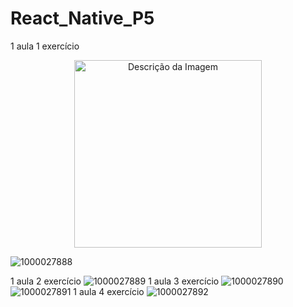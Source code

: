 # React_Native_P5
1 aula 1 exercício
<p align="center">
  <img src="https://github.com/user-attachments/assets/134bfef2-80a8-4c12-b79a-5f29b55ced2b" alt="Descrição da Imagem" width="300" height="auto">
</p>

![1000027888](https://github.com/user-attachments/assets/134bfef2-80a8-4c12-b79a-5f29b55ced2b)

1 aula 2 exercício
![1000027889](https://github.com/user-attachments/assets/c66fba16-3139-4e05-80ff-5aee3abb7932)
1 aula 3 exercício
![1000027890](https://github.com/user-attachments/assets/bab10243-1be8-45fa-8e96-26ccef9692f9)
![1000027891](https://github.com/user-attachments/assets/93972b47-e141-4e25-be9c-057e74f8fce3)
1 aula 4 exercício
![1000027892](https://github.com/user-attachments/assets/c71e7e60-5e2b-4aa5-893a-c4779473d433)

 
